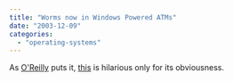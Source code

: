 ```yaml
---
title: "Worms now in Windows Powered ATMs"
date: "2003-12-09"
categories: 
  - "operating-systems"
---
```


As [O'Reilly](http://news.oreillynet.com/pub/n/1258) puts it, [this](http://news.com.com/2100-7349_3-5117285.html?tag=nefd_top) is hilarious only for its obviousness.
